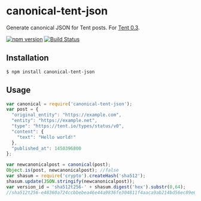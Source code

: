 # canonical-tent-json
Generate canonical JSON for Tent posts. For [Tent 0.3](https://tent.io/docs/posts#canonical-post-json).

[![npm version](https://badge.fury.io/js/canonical-tent-json.svg)](http://badge.fury.io/js/canonical-tent-json)
[![Build Status](https://travis-ci.org/brooksn/canonical-tent-json.svg)](https://travis-ci.org/brooksn/canonical-tent-json)

## Installation

```shell
$ npm install canonical-tent-json
```

## Usage

```js
var canonical = require('canonical-tent-json');
var post = {
  "original_entity": "https://example.com",
  "entity": "https://example.net",
  "type": "https://tent.io/types/status/v0",
  "content": {
    "text": "Hello world!"
  },
  "published_at": 1450396800
};

var newcanonicalpost = canonical(post);
Object.is(post, newcanonicalpost); //false
var shasum = require('crypto').createHash('sha512');
shasum.update(JSON.stringify(newcanonicalpost));
var version_id = 'sha512t256-' + shasum.digest('hex').substr(0,64);
//sha512t256-e48360a724ccbbebea46e44a9836fe304811f4aaca9ab214bd56ec89e6ed854d
```
